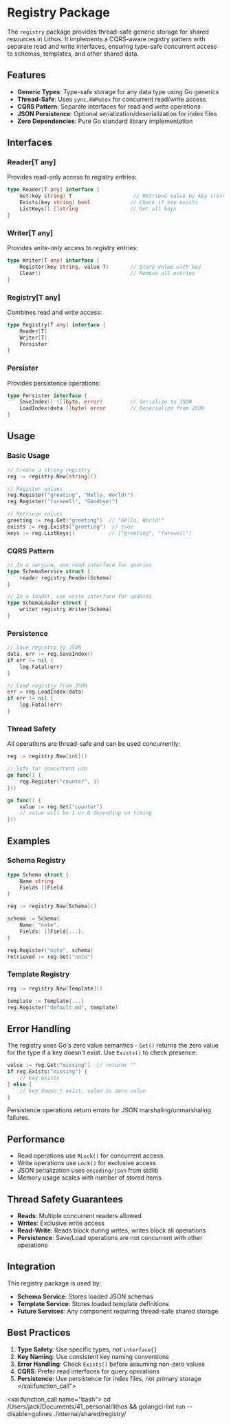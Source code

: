# Registry Package

The `registry` package provides thread-safe generic storage for shared resources in Lithos. It implements a CQRS-aware registry pattern with separate read and write interfaces, ensuring type-safe concurrent access to schemas, templates, and other shared data.

## Features

- **Generic Types**: Type-safe storage for any data type using Go generics
- **Thread-Safe**: Uses `sync.RWMutex` for concurrent read/write access
- **CQRS Pattern**: Separate interfaces for read and write operations
- **JSON Persistence**: Optional serialization/deserialization for index files
- **Zero Dependencies**: Pure Go standard library implementation

## Interfaces

### Reader[T any]

Provides read-only access to registry entries:

```go
type Reader[T any] interface {
    Get(key string) T                    // Retrieve value by key (returns zero value if not found)
    Exists(key string) bool             // Check if key exists
    ListKeys() []string                 // Get all keys
}
```

### Writer[T any]

Provides write-only access to registry entries:

```go
type Writer[T any] interface {
    Register(key string, value T)       // Store value with key
    Clear()                             // Remove all entries
}
```

### Registry[T any]

Combines read and write access:

```go
type Registry[T any] interface {
    Reader[T]
    Writer[T]
    Persister
}
```

### Persister

Provides persistence operations:

```go
type Persister interface {
    SaveIndex() ([]byte, error)         // Serialize to JSON
    LoadIndex(data []byte) error        // Deserialize from JSON
}
```

## Usage

### Basic Usage

```go
// Create a string registry
reg := registry.New[string]()

// Register values
reg.Register("greeting", "Hello, World!")
reg.Register("farewell", "Goodbye!")

// Retrieve values
greeting := reg.Get("greeting")  // "Hello, World!"
exists := reg.Exists("greeting")  // true
keys := reg.ListKeys()           // ["greeting", "farewell"]
```

### CQRS Pattern

```go
// In a service, use read interface for queries
type SchemaService struct {
    reader registry.Reader[Schema]
}

// In a loader, use write interface for updates
type SchemaLoader struct {
    writer registry.Writer[Schema]
}
```

### Persistence

```go
// Save registry to JSON
data, err := reg.SaveIndex()
if err != nil {
    log.Fatal(err)
}

// Load registry from JSON
err = reg.LoadIndex(data)
if err != nil {
    log.Fatal(err)
}
```

### Thread Safety

All operations are thread-safe and can be used concurrently:

```go
reg := registry.New[int]()

// Safe for concurrent use
go func() {
    reg.Register("counter", 1)
}()

go func() {
    value := reg.Get("counter")
    // value will be 1 or 0 depending on timing
}()
```

## Examples

### Schema Registry

```go
type Schema struct {
    Name string
    Fields []Field
}

reg := registry.New[Schema]()

schema := Schema{
    Name: "note",
    Fields: []Field{...},
}

reg.Register("note", schema)
retrieved := reg.Get("note")
```

### Template Registry

```go
reg := registry.New[Template]()

template := Template{...}
reg.Register("default.md", template)
```

## Error Handling

The registry uses Go's zero value semantics - `Get()` returns the zero value for the type if a key doesn't exist. Use `Exists()` to check presence:

```go
value := reg.Get("missing")  // returns ""
if reg.Exists("missing") {
    // key exists
} else {
    // key doesn't exist, value is zero value
}
```

Persistence operations return errors for JSON marshaling/unmarshaling failures.

## Performance

- Read operations use `RLock()` for concurrent access
- Write operations use `Lock()` for exclusive access
- JSON serialization uses `encoding/json` from stdlib
- Memory usage scales with number of stored items

## Thread Safety Guarantees

- **Reads**: Multiple concurrent readers allowed
- **Writes**: Exclusive write access
- **Read-Write**: Reads block during writes, writes block all operations
- **Persistence**: Save/Load operations are not concurrent with other operations

## Integration

This registry package is used by:

- **Schema Service**: Stores loaded JSON schemas
- **Template Service**: Stores loaded template definitions
- **Future Services**: Any component requiring thread-safe shared storage

## Best Practices

1. **Type Safety**: Use specific types, not `interface{}`
2. **Key Naming**: Use consistent key naming conventions
3. **Error Handling**: Check `Exists()` before assuming non-zero values
4. **CQRS**: Prefer read interfaces for query operations
5. **Persistence**: Use persistence for index files, not primary storage</content>
</xai:function_call">

<xai:function_call name="bash">
<parameter name="command">cd /Users/jack/Documents/41_personal/lithos && golangci-lint run --disable=golines ./internal/shared/registry/
